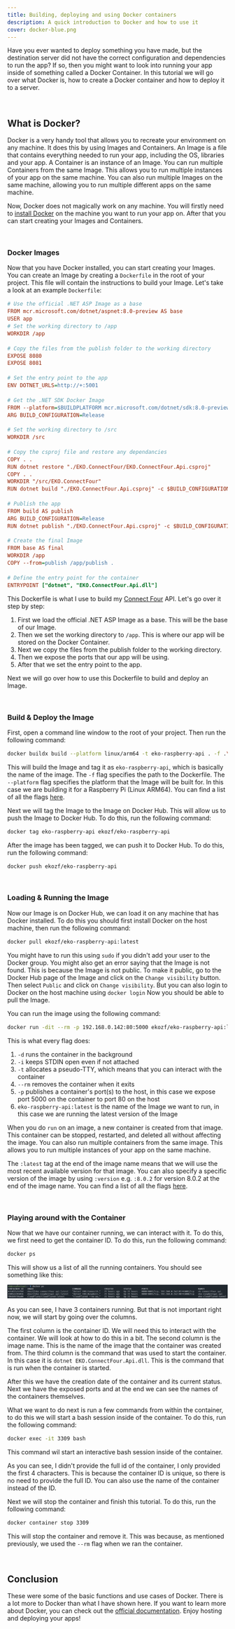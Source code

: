 ```yaml
---
title: Building, deploying and using Docker containers
description: A quick introduction to Docker and how to use it
cover: docker-blue.png
---
```


Have you ever wanted to deploy something you have made, but the destination server did not have the correct configuration and dependencies to run the app? If so, then you might want to look into running your app inside of something called a Docker Container. In this tutorial we will go over what Docker is, how to create a Docker container and how to deploy it to a server.

<br>

## What is Docker?

Docker is a very handy tool that allows you to recreate your environment on any machine. It does this by using Images and Containers. An Image is a file that contains everything needed to run your app, including the OS, libraries and your app. A Container is an instance of an Image. You can run multiple Containers from the same Image. This allows you to run multiple instances of your app on the same machine. You can also run multiple Images on the same machine, allowing you to run multiple different apps on the same machine.

Now, Docker does not magically work on any machine. You will firstly need to [install Docker](https://docs.docker.com/engine/install/) on the machine you want to run your app on. After that you can start creating your Images and Containers.

<br>

### Docker Images

Now that you have Docker installed, you can start creating your Images. You can create an Image by creating a `Dockerfile` in the root of your project. This file will contain the instructions to build your Image. Let's take a look at an example `Dockerfile`:

```ini
# Use the official .NET ASP Image as a base
FROM mcr.microsoft.com/dotnet/aspnet:8.0-preview AS base
USER app
# Set the working directory to /app
WORKDIR /app

# Copy the files from the publish folder to the working directory
EXPOSE 8080
EXPOSE 8081

# Set the entry point to the app
ENV DOTNET_URLS=http://+:5001

# Get the .NET SDK Docker Image
FROM --platform=$BUILDPLATFORM mcr.microsoft.com/dotnet/sdk:8.0-preview AS build
ARG BUILD_CONFIGURATION=Release

# Set the working directory to /src
WORKDIR /src

# Copy the csproj file and restore any dependancies
COPY . .
RUN dotnet restore "./EKO.ConnectFour/EKO.ConnectFour.Api.csproj"
COPY . .
WORKDIR "/src/EKO.ConnectFour"
RUN dotnet build "./EKO.ConnectFour.Api.csproj" -c $BUILD_CONFIGURATION -o /app/build

# Publish the app
FROM build AS publish
ARG BUILD_CONFIGURATION=Release
RUN dotnet publish "./EKO.ConnectFour.Api.csproj" -c $BUILD_CONFIGURATION -o /app/publish /p:UseAppHost=false

# Create the final Image
FROM base AS final
WORKDIR /app
COPY --from=publish /app/publish .

# Define the entry point for the container
ENTRYPOINT ["dotnet", "EKO.ConnectFour.Api.dll"]
```

This Dockerfile is what I use to build my [Connect Four](https://emirkaan.be/projects/connect-four/pages/) API. Let's go over it step by step:

1. First we load the official .NET ASP Image as a base. This will be the base of our Image.
2. Then we set the working directory to `/app`. This is where our app will be stored on the Docker Container.
3. Next we copy the files from the publish folder to the working directory.
4. Then we expose the ports that our app will be using.
5. After that we set the entry point to the app.

Next we will go over how to use this Dockerfile to build and deploy an Image.

<br>

### Build & Deploy the Image

First, open a command line window to the root of your project. Then run the following command:

```bash
docker buildx build --platform linux/arm64 -t eko-raspberry-api . -f .\EKO.RaspberryPi.Api\Dockerfile
```

This will build the Image and tag it as `eko-raspberry-api`, which is basically the name of the image. The `-f` flag specifies the path to the Dockerfile. The `--platform` flag specifies the platform that the Image will be built for. In this case we are building it for a Raspberry Pi (Linux ARM64). You can find a list of all the flags [here](https://docs.docker.com/engine/reference/commandline/buildx_build/).

Next we will tag the Image to the Image on Docker Hub. This will allow us to push the Image to Docker Hub. To do this, run the following command:

```bash
docker tag eko-raspberry-api ekozf/eko-raspberry-api
```

After the image has been tagged, we can push it to Docker Hub. To do this, run the following command:

```bash
docker push ekozf/eko-raspberry-api
```

<br>

### Loading & Running the Image

Now our Image is on Docker Hub, we can load it on any machine that has Docker installed. To do this you should first install Docker on the host machine, then run the following command:

```bash
docker pull ekozf/eko-raspberry-api:latest
```

You might have to run this using `sudo` if you didn't add your user to the Docker group. You might also get an error saying that the Image is not found. This is because the Image is not public. To make it public, go to the Docker Hub page of the Image and click on the `Change visibility` button. Then select `Public` and click on `Change visibility`. But you can also login to Docker on the host machine using `docker login` Now you should be able to pull the Image.

You can run the image using the following command:

```bash
docker run -dit --rm -p 192.168.0.142:80:5000 ekozf/eko-raspberry-api:latest
```

This is what every flag does:

1. `-d` runs the container in the background
2. `-i` keeps STDIN open even if not attached
3. `-t` allocates a pseudo-TTY, which means that you can interact with the container
4. `--rm` removes the container when it exits
5. `-p` publishes a container's port(s) to the host, in this case we expose port 5000 on the container to port 80 on the host
6. `eko-raspberry-api:latest` is the name of the Image we want to run, in this case we are running the latest version of the Image

When you do `run` on an image, a new container is created from that image. This container can be stopped, restarted, and deleted all without affecting the image. You can also run multiple containers from the same image. This allows you to run multiple instances of your app on the same machine.

The `:latest` tag at the end of the image name means that we will use the most recent available version for that image. You can also specify a specific version of the image by using `:version` e.g. `:8.0.2` for version 8.0.2 at the end of the image name. You can find a list of all the flags [here](https://docs.docker.com/engine/reference/commandline/run/).

<br>

### Playing around with the Container

Now that we have our container running, we can interact with it. To do this, we first need to get the container ID. To do this, run the following command:

```bash
docker ps
```

This will show us a list of all the running containers. You should see something like this:

<div class="md-container">
    <img class="w-100 scale-on-tap" src="/resources/images/docker-ps-output.png" />
</div>

As you can see, I have 3 containers running. But that is not important right now, we will start by going over the columns.

The first column is the container ID. We will need this to interact with the container. We will look at how to do this in a bit. The second column is the image name. This is the name of the image that the container was created from. The third column is the command that was used to start the container. In this case it is `dotnet EKO.ConnectFour.Api.dll`. This is the command that is run when the container is started.

After this we have the creation date of the container and its current status. Next we have the exposed ports and at the end we can see the names of the containers themselves.

What we want to do next is run a few commands from within the container, to do this we will start a bash session inside of the container. To do this, run the following command:

```bash
docker exec -it 3309 bash
```

This command wil start an interactive bash session inside of the container.

As you can see, I didn't provide the full id of the container, I only provided the first 4 characters. This is because the container ID is unique, so there is no need to provide the full ID. You can also use the name of the container instead of the ID.

Next we will stop the container and finish this tutorial. To do this, run the following command:

```bash
docker container stop 3309
```

This will stop the container and remove it. This was because, as mentioned previously, we used the `--rm` flag when we ran the container.

<br>

## Conclusion

These were some of the basic functions and use cases of Docker. There is a lot more to Docker than what I have shown here. If you want to learn more about Docker, you can check out the [official documentation](https://docs.docker.com/). Enjoy hosting and deploying your apps!

